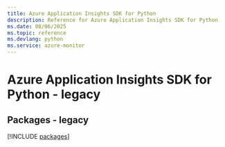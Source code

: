 ```yaml
---
title: Azure Application Insights SDK for Python
description: Reference for Azure Application Insights SDK for Python
ms.date: 08/06/2025
ms.topic: reference
ms.devlang: python
ms.service: azure-monitor
---
```

# Azure Application Insights SDK for Python - legacy
## Packages - legacy
[!INCLUDE [packages](application-insights-index.md)]